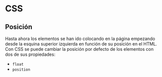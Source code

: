 # CSS
## Posición

Hasta ahora los elementos se han ido colocando en la página empezando desde la esquina superior izquierda en función de su posición en el HTML. Con CSS se puede cambiar la posición por defecto de los elementos con dos de sus propiedades: 

- `float`
- `position`



